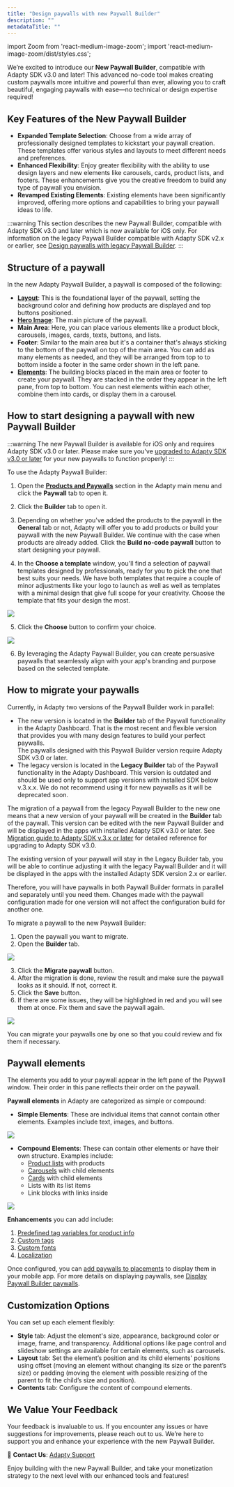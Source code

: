```yaml
---
title: "Design paywalls with new Paywall Builder"
description: ""
metadataTitle: ""
---
```


import Zoom from 'react-medium-image-zoom';
import 'react-medium-image-zoom/dist/styles.css';

We’re excited to introduce our **New Paywall Builder**, compatible with Adapty SDK v3.0 and later! This advanced no-code tool makes creating custom paywalls more intuitive and powerful than ever, allowing you to craft beautiful, engaging paywalls with ease—no technical or design expertise required!

## Key Features of the New Paywall Builder

- **Expanded Template Selection**: Choose from a wide array of professionally designed templates to kickstart your paywall creation. These templates offer various styles and layouts to meet different needs and preferences.
- **Enhanced Flexibility**: Enjoy greater flexibility with the ability to use design layers and new elements like carousels, cards, product lists, and footers. These enhancements give you the creative freedom to build any type of paywall you envision.
- **Revamped Existing Elements**: Existing elements have been significantly improved, offering more options and capabilities to bring your paywall ideas to life.

:::warning
This section describes the new Paywall Builder, compatible with Adapty SDK v3.0 and later which is now available for iOS only. For information on the legacy Paywall Builder compatible with Adapty SDK v2.x or earlier, see [Design paywalls with legacy Paywall Builder](../adapty-paywall-builder-legacy).
:::

## Structure of a paywall

In the new Adapty Paywall Builder, a paywall is composed of the following:

- [**Layout**](https://docs.adapty.io/v3.0/docs/paywall-layout-and-products): This is the foundational layer of the paywall, setting the background color and defining how products are displayed and top buttons positioned.
- [**Hero Image**](paywall-head-picture): The main picture of the paywall.
- **Main Area**: Here, you can place various elements like a product block, carousels, images, cards, texts, buttons, and lists.
- **Footer**: Similar to the main area but it's a container that's always sticking to the bottom of the paywall on top of the main area. You can add as many elements as needed, and they will be arranged from top to to bottom inside a footer in the same order shown in the left pane.
- [**Elements**](adapty-paywall-builder#paywall-elements): The building blocks placed in the main area or footer to create your paywall. They are stacked in the order they appear in the left pane, from top to bottom. You can nest elements within each other, combine them into cards, or display them in a carousel.

## How to start designing a paywall with new Paywall Builder

:::warning
The new Paywall Builder is available for iOS only and requires Adapty SDK v3.0 or later. Please make sure you've [upgraded to Adapty SDK v3.0 or later](migration-to-adapty-sdk-v3) for your new paywalls to function properly!
:::

To use the Adapty Paywall Builder:

1. Open the [**Products and Paywalls**](https://app.adapty.io/paywalls) section in the Adapty main menu and click the **Paywall** tab to open it.

2. Click the **Builder** tab to open it.

3. Depending on whether you've added the products to the paywall in the **General** tab or not, Adapty will offer you to add products or build your paywall with the new Paywall Builder. We continue with the case when products are already added. Click the **Build no-code paywall** button to start designing your paywall.

4. In the **Choose a template** window, you'll find a selection of paywall templates designed by professionals, ready for you to pick the one that best suits your needs. We have both templates that require a couple of minor adjustments like your logo to launch as well as well as templates with a minimal design that give full scope for your creativity. Choose the template that fits your design the most. 

   
<Zoom>
  <img src={require('./img/cdca1ee-builder_templates.png').default}
  style={{
    border: '1px solid #727272', /* border width and color */
    width: '700px', /* image width */
    display: 'block', /* for alignment */
    margin: '0 auto' /* center alignment */
  }}
/>
</Zoom>




5. Click the **Choose** button to confirm your choice.

   
<Zoom>
  <img src={require('./img/795b91b-builder_main_window.png').default}
  style={{
    border: '1px solid #727272', /* border width and color */
    width: '700px', /* image width */
    display: 'block', /* for alignment */
    margin: '0 auto' /* center alignment */
  }}
/>
</Zoom>




6. By leveraging the Adapty Paywall Builder, you can create persuasive paywalls that seamlessly align with your app's branding and purpose based on the selected template.

## How to migrate your paywalls

Currently, in Adapty two versions of the Paywall Builder work in parallel:

- The new version is located in the **Builder** tab of the Paywall functionality in the Adapty Dashboard. That is the most recent and flexible version that provides you with many design features to build your perfect paywalls.  
  The paywalls designed with this Paywall Builder version require Adapty SDK v3.0 or later.
- The legacy version is located in the **Legacy Builder** tab of the Paywall functionality in the Adapty Dashboard. This version is outdated and should be used only to support app versions with installed SDK below v.3.х.х. We do not recommend using it for new paywalls as it will be deprecated soon.

The migration of a paywall from the legacy Paywall Builder to the new one means that a new version of your paywall will be created in the **Builder** tab of the paywall. This version can be edited with the new Paywall Builder and will be displayed in the apps with installed Adapty SDK v3.0 or later. See [Migration guide to Adapty SDK v.3.x or later](migration-to-adapty-sdk-v3) for detailed reference for upgrading to Adapty SDK v3.0.

The existing version of your paywall will stay in the Legacy Builder tab, you will be able to continue adjusting it with the legacy Paywall Builder and it will be displayed in the apps with the installed Adapty SDK version 2.x or earlier.

Therefore, you will have paywalls in both Paywall Builder formats in parallel and separately until you need them. Changes made with the paywall configuration made for one version will not affect the configuration build for another one.

To migrate a paywall to the new Paywall Builder:

1. Open the paywall you want to migrate.
2. Open the **Builder** tab.

   
<Zoom>
  <img src={require('./img/3f4d4c2-PB_migrate_paywall.png').default}
  style={{
    border: '1px solid #727272', /* border width and color */
    width: '700px', /* image width */
    display: 'block', /* for alignment */
    margin: '0 auto' /* center alignment */
  }}
/>
</Zoom>



3. Click the **Migrate paywall** button.
4. After the migration is done, review the result and make sure the paywall looks as it should. If not, correct it.
5. Click the **Save** button. 
6. If there are some issues, they will be highlighted in red and you will see them at once. Fix them and save the paywall again.

   
<Zoom>
  <img src={require('./img/78f63f0-PB_hughlighted_issues.png').default}
  style={{
    border: '1px solid #727272', /* border width and color */
    width: '700px', /* image width */
    display: 'block', /* for alignment */
    margin: '0 auto' /* center alignment */
  }}
/>
</Zoom>




You can migrate your paywalls one by one so that you could review and fix them if necessary.

## Paywall elements

The elements you add to your paywall appear in the left pane of the Paywall window. Their order in this pane reflects their order on the paywall.

**Paywall elements** in Adapty are categorized as simple or compound:

- **Simple Elements**: These are individual items that cannot contain other elements. Examples include text, images, and buttons.


<Zoom>
  <img src={require('./img/210c8e2-simple_elements.png').default}
  style={{
    border: '1px solid #727272', /* border width and color */
    width: '700px', /* image width */
    display: 'block', /* for alignment */
    margin: '0 auto' /* center alignment */
  }}
/>
</Zoom>





- **Compound Elements**: These can contain other elements or have their own structure. Examples include:
  - [Product lists](paywall-product-block) with  products
  - [Carousels](paywall-carousel) with child elements
  - [Cards](paywall-card) with child elements
  - Lists with its list items
  - Link blocks with links inside


<Zoom>
  <img src={require('./img/8a23be4-compound_elements.png').default}
  style={{
    border: '1px solid #727272', /* border width and color */
    width: '700px', /* image width */
    display: 'block', /* for alignment */
    margin: '0 auto' /* center alignment */
  }}
/>
</Zoom>





**Enhancements** you can add include:

1. [Predefined tag variables for product info](paywall-builder-tag-variables)
2. [Custom tags](custom-tags-in-paywall-builder)
3. [Custom fonts](using-custom-fonts-in-paywall-builder)
4. [Localization](add-paywall-locale-in-adapty-paywall-builder)

Once configured, you can  [add paywalls to placements](add-audience-paywall-ab-test) to display them in your mobile app. For more details on displaying paywalls, see [Display Paywall Builder paywalls](display-pb-paywalls).

## Customization Options

You can set up each element flexibly:

- **Style** tab: Adjust the element's size, appearance, background color or image, frame, and transparency. Additional options like page control and slideshow settings are available for certain elements, such as carousels.
- **Layout** tab: Set the element’s position and its child elements' positions using offset (moving an element without changing its size or the parent’s size) or padding (moving the element with possible resizing of the parent to fit the child’s size and position).
- **Contents** tab: Configure the content of compound elements.

## We Value Your Feedback

Your feedback is invaluable to us. If you encounter any issues or have suggestions for improvements, please reach out to us. We’re here to support you and enhance your experience with the new Paywall Builder.

📧 **Contact Us**: [Adapty Support](mailto:support@adapty.io)

Enjoy building with the new Paywall Builder, and take your monetization strategy to the next level with our enhanced tools and features!